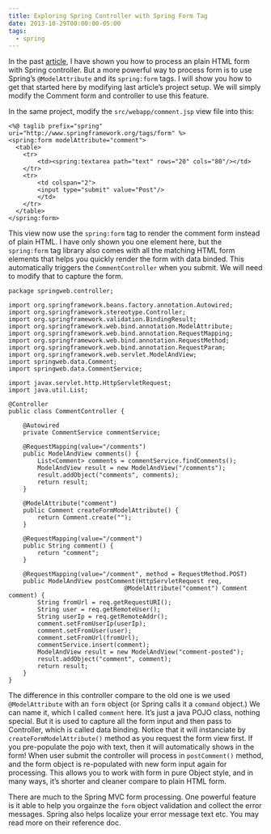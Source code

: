 ```yaml
---
title: Exploring Spring Controller with Spring Form Tag
date: 2013-10-29T00:00:00-05:00
tags:
  - spring
---
```


In the past [article](http://saltnlight5.blogspot.com/2013/10/exploring-spring-controller-with-jstl.html), I have shown you how to process an plain HTML form with Spring controller. But a more powerful way to process form is to use Spring&#8217;s `@ModelAttribute` and its `spring:form` tags. I will show you how to get that started here by modifying last article&#8217;s project setup. We will simply modify the Comment form and controller to use this feature.

In the same project, modify the `src/webapp/comment.jsp` view file into this:

    <%@ taglib prefix="spring" uri="http://www.springframework.org/tags/form" %>
    <spring:form modelAttribute="comment">
      <table>
        <tr>
            <td><spring:textarea path="text" rows="20" cols="80"/></td>
        </tr>
        <tr>
            <td colspan="2">
            <input type="submit" value="Post"/>
            </td>
        </tr>
      </table>
    </spring:form>

This view now use the `spring:form` tag to render the comment form instead of plain HTML. I have only shown you one element here, but the `spring:form` tag library also comes with all the matching HTML form elements that helps you quickly render the form with data binded. This automatically triggers the `CommentController` when you submit. We will need to modify that to capture the form.

    package springweb.controller;
    
    import org.springframework.beans.factory.annotation.Autowired;
    import org.springframework.stereotype.Controller;
    import org.springframework.validation.BindingResult;
    import org.springframework.web.bind.annotation.ModelAttribute;
    import org.springframework.web.bind.annotation.RequestMapping;
    import org.springframework.web.bind.annotation.RequestMethod;
    import org.springframework.web.bind.annotation.RequestParam;
    import org.springframework.web.servlet.ModelAndView;
    import springweb.data.Comment;
    import springweb.data.CommentService;
    
    import javax.servlet.http.HttpServletRequest;
    import java.util.List;
    
    @Controller
    public class CommentController {
    
        @Autowired
        private CommentService commentService;
    
        @RequestMapping(value="/comments")
        public ModelAndView comments() {
            List<Comment> comments = commentService.findComments();
            ModelAndView result = new ModelAndView("/comments");
            result.addObject("comments", comments);
            return result;
        }
    
        @ModelAttribute("comment")
        public Comment createFormModelAttribute() {
            return Comment.create("");
        }
    
        @RequestMapping(value="/comment")
        public String comment() {
            return "comment";
        }
    
        @RequestMapping(value="/comment", method = RequestMethod.POST)
        public ModelAndView postComment(HttpServletRequest req,
                                    @ModelAttribute("comment") Comment comment) {
            String fromUrl = req.getRequestURI();
            String user = req.getRemoteUser();
            String userIp = req.getRemoteAddr();
            comment.setFromUserIp(userIp);
            comment.setFromUser(user);
            comment.setFromUrl(fromUrl);
            commentService.insert(comment);
            ModelAndView result = new ModelAndView("comment-posted");
            result.addObject("comment", comment);
            return result;
        }
    }

The difference in this controller compare to the old one is we used `@ModelAttribute` with an `form` object (or Spring calls it a `command` object.) We can name it, which I called `comment` here. It&#8217;s just a java POJO class, nothing special. But it is used to capture all the form input and then pass to Controller, which is called data binding. Notice that it will instanciate by `createFormModelAttribute()` method as you request the form view first. If you pre-populate the pojo with text, then it will automatically shows in the form! When user submit the controller will process in `postComment()` method, and the form object is re-populated with new form input again for processing. This allows you to work with form in pure Object style, and in many ways, it&#8217;s shorter and cleaner compare to plain HTML form.

There are much to the Spring MVC form processing. One powerful feature is it able to help you orgainze the `form` object validation and collect the error messages. Spring also helps localize your error message text etc. You may read more on their reference doc.
